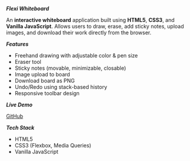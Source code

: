 ***Flexi Whiteboard***

An **interactive whiteboard** application built using **HTML5**, **CSS3**, and **Vanilla JavaScript**.
Allows users to draw, erase, add sticky notes, upload images, and download their work directly from the browser.

***Features***

- Freehand drawing with adjustable color & pen size
- Eraser tool
- Sticky notes (movable, minimizable, closable)
- Image upload to board
- Download board as PNG
- Undo/Redo using stack-based history
- Responsive toolbar design

***Live Demo***

[GitHub](https://rudrani01.github.io/Flexi-Whiteboard/)

***Tech Stack***

- HTML5
- CSS3 (Flexbox, Media Queries)
- Vanilla JavaScript

